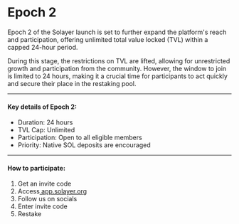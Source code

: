 # Epoch 2

Epoch 2 of the Solayer launch is set to further expand the platform's reach and participation, offering unlimited total value locked (TVL) within a capped 24-hour period.

During this stage, the restrictions on TVL are lifted, allowing for unrestricted growth and participation from the community. However, the window to join is limited to 24 hours, making it a crucial time for participants to act quickly and secure their place in the restaking pool.

***

#### Key details of Epoch 2:

* Duration: 24 hours
* TVL Cap: Unlimited
* Participation: Open to all eligible members
* Priority: Native SOL deposits are encouraged

***

#### How to participate:

1. Get an invite code
2. Access[ app.solayer.org](http://app.solayer.org)
3. Follow us on socials
4. Enter invite code
5. Restake
